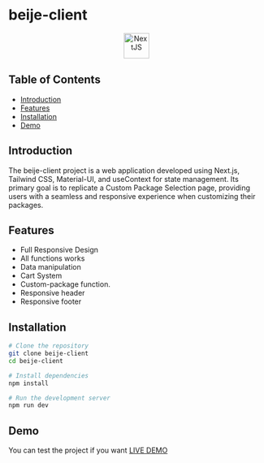 # beije-client

<p align="center">
  <img src="https://upload.wikimedia.org/wikipedia/commons/8/8e/Nextjs-logo.svg" alt="NextJS" height="50">
  <!-- Add logos or banners of other technologies used -->
</p>

## Table of Contents

- [Introduction](#introduction)
- [Features](#features)
- [Installation](#installation)
- [Demo](#demo)

## Introduction

The beije-client project is a web application developed using Next.js, Tailwind CSS, Material-UI, and useContext for state management. Its primary goal is to replicate a Custom Package Selection page, providing users with a seamless and responsive experience when customizing their packages.

## Features

- Full Responsive Design
- All functions works
- Data manipulation
- Cart System
- Custom-package function.
- Responsive header
- Responsive footer

## Installation

```bash
# Clone the repository
git clone beije-client
cd beije-client

# Install dependencies
npm install

# Run the development server
npm run dev
```

## Demo

You can test the project if you want
[LIVE DEMO](https://beije-client.vercel.app/)
